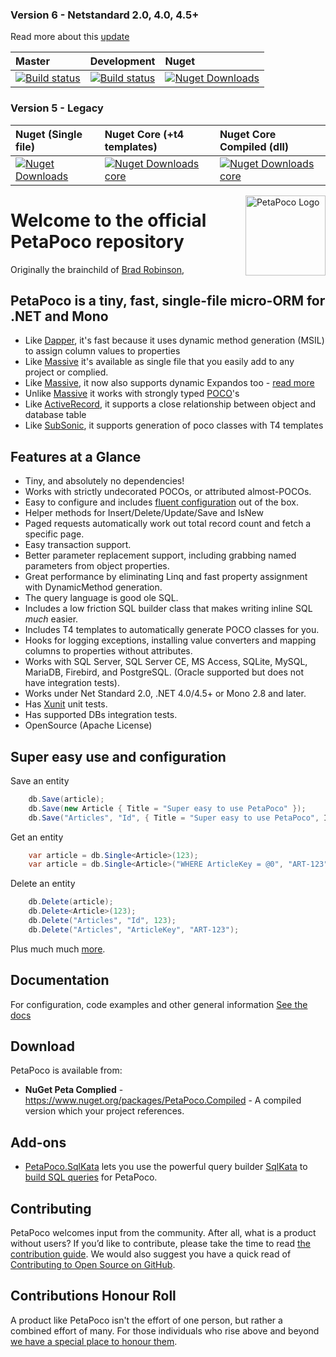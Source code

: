 ### Version 6 - Netstandard 2.0, 4.0, 4.5+

Read more about this [update](https://github.com/CollaboratingPlatypus/PetaPoco/wiki/V6NetStandard2-0)

|Master|Development|Nuget|
|:-----|:----------|:----|
|[![Build status](https://ci.appveyor.com/api/projects/status/1vodaox1reremsvj/branch/master?svg=true)](https://ci.appveyor.com/project/collaboratingplatypus/petapoco/branch/master)|[![Build status](https://ci.appveyor.com/api/projects/status/1vodaox1reremsvj/branch/development?svg=true)](https://ci.appveyor.com/project/collaboratingplatypus/petapoco/branch/development)|[![Nuget Downloads](https://buildstats.info/nuget/PetaPoco.Compiled)](https://www.nuget.org/packages/PetaPoco.Compiled/)|

### Version 5 - Legacy

|Nuget (Single file)|Nuget Core (+t4 templates)|Nuget Core Compiled (dll)|
|:----|:---------|:------------------|
|[![Nuget Downloads](https://buildstats.info/nuget/PetaPoco)](https://www.nuget.org/packages/PetaPoco/)|[![Nuget Downloads core](https://buildstats.info/nuget/PetaPoco.Core)](https://www.nuget.org/packages/PetaPoco.Core)|[![Nuget Downloads core](https://buildstats.info/nuget/PetaPoco.Core.Compiled)](https://www.nuget.org/packages/PetaPoco.Core.Compiled)|

<img align="right" alt="PetaPoco Logo" width="128" src="https://raw.githubusercontent.com/CollaboratingPlatypus/PetaPoco/master/Media/Logo2/PetaPocoLogo2_256.png">

# Welcome to the official PetaPoco repository

Originally the brainchild of [Brad Robinson],

## PetaPoco is a tiny, fast, single-file micro-ORM for .NET and Mono

* Like [Dapper], it's fast because it uses dynamic method generation (MSIL) to assign column values to properties
* Like [Massive] it's available as single file that you easily add to any project or complied.
* Like [Massive], it now also supports dynamic Expandos too - [read more](http://www.toptensoftware.com/blog/posts/104-PetaPoco-Not-So-Poco-or-adding-support-for-dynamic)
* Unlike [Massive] it works with strongly typed [POCO]'s
* Like [ActiveRecord], it supports a close relationship between object and database table
* Like [SubSonic], it supports generation of poco classes with T4 templates

## Features at a Glance

* Tiny, and absolutely no dependencies!
* Works with strictly undecorated POCOs, or attributed almost-POCOs.
* Easy to configure and includes [fluent configuration] out of the box.
* Helper methods for Insert/Delete/Update/Save and IsNew
* Paged requests automatically work out total record count and fetch a specific page.
* Easy transaction support.
* Better parameter replacement support, including grabbing named parameters from object properties.
* Great performance by eliminating Linq and fast property assignment with DynamicMethod generation.
* The query language is good ole SQL.
* Includes a low friction SQL builder class that makes writing inline SQL *much* easier.
* Includes T4 templates to automatically generate POCO classes for you.
* Hooks for logging exceptions, installing value converters and mapping columns to properties without attributes.
* Works with SQL Server, SQL Server CE, MS Access, SQLite, MySQL, MariaDB, Firebird, and PostgreSQL. (Oracle supported but does not have integration tests).
* Works under Net Standard 2.0, .NET 4.0/4.5+ or Mono 2.8 and later.
* Has [Xunit] unit tests.
* Has supported DBs integration tests.
* OpenSource (Apache License)

## Super easy use and configuration

Save an entity
```c#
    db.Save(article);
    db.Save(new Article { Title = "Super easy to use PetaPoco" });
    db.Save("Articles", "Id", { Title = "Super easy to use PetaPoco", Id = Guid.New() });
```

Get an entity
```c#
    var article = db.Single<Article>(123);
    var article = db.Single<Article>("WHERE ArticleKey = @0", "ART-123");
```

Delete an entity
```c#
    db.Delete(article);
    db.Delete<Article>(123);
    db.Delete("Articles", "Id", 123);
    db.Delete("Articles", "ArticleKey", "ART-123");
```

Plus much much [more](https://github.com/CollaboratingPlatypus/PetaPoco/wiki).

## Documentation

For configuration, code examples and other general information [See the docs]

## Download

PetaPoco is available from:

* **NuGet Peta Complied** - <https://www.nuget.org/packages/PetaPoco.Compiled> - A compiled version which your project references.

[Brad Robinson]:http://www.toptensoftware.com/
[Massive]:https://github.com/FransBouma/Massive
[Dapper]:https://github.com/StackExchange/dapper-dot-net
[SubSonic]:http://subsonic.github.io/
[ActiveRecord]:http://guides.rubyonrails.org/active_record_basics.html
[POCO]:http://en.wikipedia.org/wiki/Plain_Old_CLR_Object
[CodingHorror]:http://www.subsonicproject.com/docs/CodingHorror
[XUnit]:https://github.com/xunit/xunit
[See the docs]:https://github.com/CollaboratingPlatypus/PetaPoco/wiki
[the contribution guide]:./contributing.md
[Contributing to Open Source on GitHub]:https://guides.github.com/activities/contributing-to-open-source/
[we have a special place to honour them]:./honourRoll.md
[fluent configuration]:https://github.com/CollaboratingPlatypus/PetaPoco/wiki/Fluent-Configuration

## Add-ons

* [PetaPoco.SqlKata](//github.com/asherber/PetaPoco.SqlKata) lets you use the powerful query builder [SqlKata](//sqlkata.com)  to [build SQL queries](//github.com/CollaboratingPlatypus/PetaPoco/wiki/Building-SQL-Queries) for PetaPoco.

## Contributing

PetaPoco welcomes input from the community. After all, what is a product without users? If you’d like to contribute, please take the time to read [the contribution guide]. We would also suggest you have a quick read of [Contributing to Open Source on GitHub].

## Contributions Honour Roll

A product like PetaPoco isn't the effort of one person, but rather a combined effort of many. For those individuals who rise above and beyond [we have a special place to honour them].
